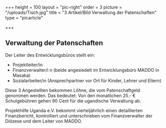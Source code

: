 +++
height = 100
layout = "pic-right"
order = 3
picture = "/uploads/Tisch.jpg"
title = "3 Artikel/Bild Verwaltung der Patenschaften"
type = "picarticle"

+++
## Verwaltung der Patenschaften

Der Leiter des Entwicklungsbüros stellt ein:

* Projektleiter/in
* Finanzverwalter/i n (beide angesiedelt im Entwicklungsbüro MADDO in Masaka)
* Sozialarbeiter/in (Ansprechpartner vor Ort für Kinder, Lehrer und Eltern)

Diese 3 Angestellten bekommen Löhne, die vom Patenschaftgeld genommen werden. Das bedeutet: Von den monatlichen 25.- € Schulgebühren gehen 90 Cent für die ugandische Verwaltung ab.

Projekthilfe Uganda e.V. bekommt vierteljährlich einen detaillierten Finanzbericht, kontrolliert und unterschrieben vom Finanzverwalter der Diözese und dem Leiter von MADDO.